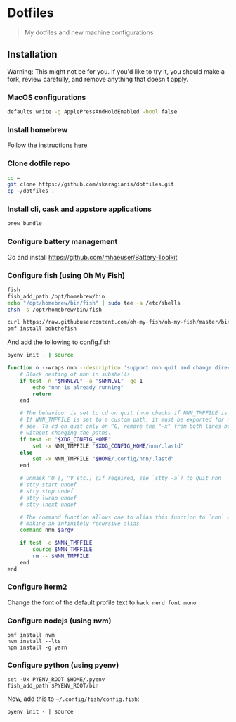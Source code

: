 # Dotfiles

> My dotfiles and new machine configurations

## Installation

Warning: This might not be for you. If you'd like to try it, you should make a fork, review carefully, and remove anything that doesn't apply.

### MacOS configurations

```bash
defaults write -g ApplePressAndHoldEnabled -bool false
```

### Install homebrew

Follow the instructions [here](https://brew.sh/)

### Clone dotfile repo

```bash
cd ~
git clone https://github.com/skaragianis/dotfiles.git
cp ~/dotfiles .
```

### Install cli, cask and appstore applications

```bash
brew bundle
```

### Configure battery management

Go and install <https://github.com/mhaeuser/Battery-Toolkit>

### Configure fish (using Oh My Fish)

```bash
fish
fish_add_path /opt/homebrew/bin
echo "/opt/homebrew/bin/fish" | sudo tee -a /etc/shells
chsh -s /opt/homebrew/bin/fish

curl https://raw.githubusercontent.com/oh-my-fish/oh-my-fish/master/bin/install | fish
omf install bobthefish
```

And add the following to config.fish

```bash
pyenv init - | source

function n --wraps nnn --description 'support nnn quit and change directory'
    # Block nesting of nnn in subshells
    if test -n "$NNNLVL" -a "$NNNLVL" -ge 1
        echo "nnn is already running"
        return
    end

    # The behaviour is set to cd on quit (nnn checks if NNN_TMPFILE is set)
    # If NNN_TMPFILE is set to a custom path, it must be exported for nnn to
    # see. To cd on quit only on ^G, remove the "-x" from both lines below,
    # without changing the paths.
    if test -n "$XDG_CONFIG_HOME"
        set -x NNN_TMPFILE "$XDG_CONFIG_HOME/nnn/.lastd"
    else
        set -x NNN_TMPFILE "$HOME/.config/nnn/.lastd"
    end

    # Unmask ^Q (, ^V etc.) (if required, see `stty -a`) to Quit nnn
    # stty start undef
    # stty stop undef
    # stty lwrap undef
    # stty lnext undef

    # The command function allows one to alias this function to `nnn` without
    # making an infinitely recursive alias
    command nnn $argv

    if test -e $NNN_TMPFILE
        source $NNN_TMPFILE
        rm -- $NNN_TMPFILE
    end
end
```

### Configure iterm2

Change the font of the default profile text to `hack nerd font mono`

### Configure nodejs (using nvm)

```fish
omf install nvm
nvm install --lts
npm install -g yarn
```

### Configure python (using pyenv)

```fish
set -Ux PYENV_ROOT $HOME/.pyenv
fish_add_path $PYENV_ROOT/bin
```

Now, add this to `~/.config/fish/config.fish`:

```fish
pyenv init - | source
```
